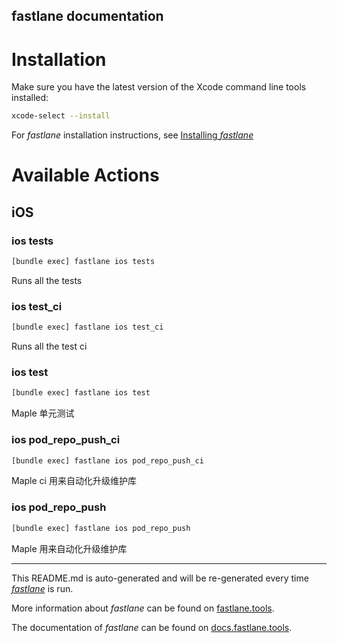 fastlane documentation
----

# Installation

Make sure you have the latest version of the Xcode command line tools installed:

```sh
xcode-select --install
```

For _fastlane_ installation instructions, see [Installing _fastlane_](https://docs.fastlane.tools/#installing-fastlane)

# Available Actions

## iOS

### ios tests

```sh
[bundle exec] fastlane ios tests
```

Runs all the tests

### ios test_ci

```sh
[bundle exec] fastlane ios test_ci
```

Runs all the test ci

### ios test

```sh
[bundle exec] fastlane ios test
```

Maple 单元测试

### ios pod_repo_push_ci

```sh
[bundle exec] fastlane ios pod_repo_push_ci
```

Maple ci 用来自动化升级维护库 

### ios pod_repo_push

```sh
[bundle exec] fastlane ios pod_repo_push
```

Maple 用来自动化升级维护库

----

This README.md is auto-generated and will be re-generated every time [_fastlane_](https://fastlane.tools) is run.

More information about _fastlane_ can be found on [fastlane.tools](https://fastlane.tools).

The documentation of _fastlane_ can be found on [docs.fastlane.tools](https://docs.fastlane.tools).
